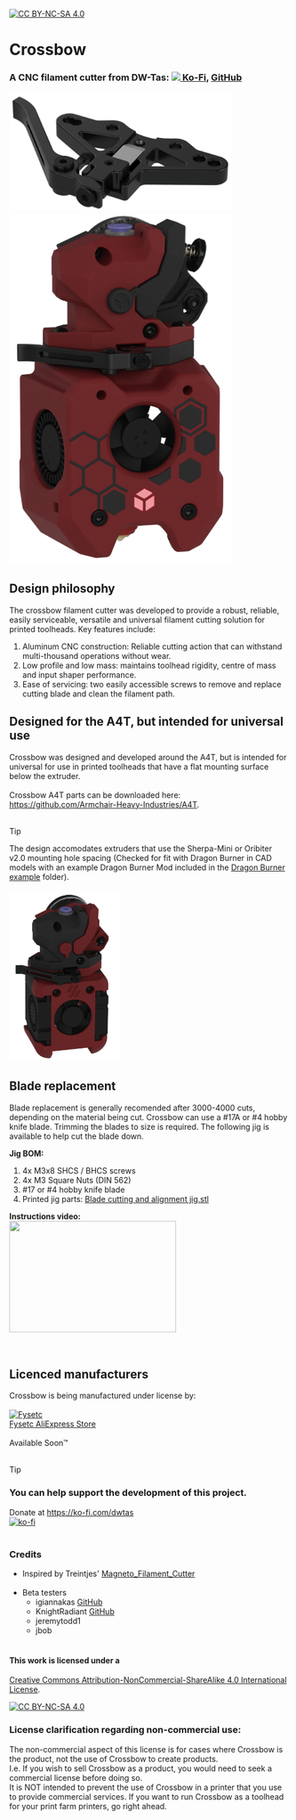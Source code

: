 [![CC BY-NC-SA 4.0][cc-by-nc-sa-shield]][cc-by-nc-sa]

# Crossbow
### A CNC filament cutter from DW-Tas: <a href="https://ko-fi.com/O5O5OCC0K"><img src="docs/images/Ko-fi_smol.png"> Ko-Fi</a>, <a href="https://github.com/DW-Tas">GitHub</a>

<img src='docs/images/crossbow_cutter.png' width=400 /><br/><img src='docs/images/crossbow_cutter_render.png' width=400 />

## Design philosophy
The crossbow filament cutter was developed to provide a robust, reliable, easily serviceable, versatile and universal filament cutting solution for printed toolheads. Key features include:
1. Aluminum CNC construction: Reliable cutting action that can withstand multi-thousand operations without wear.
2. Low profile and low mass: maintains toolhead rigidity, centre of mass and input shaper performance.
3. Ease of servicing: two easily accessible screws to remove and replace cutting blade and clean the filament path.

## Designed for the A4T, but intended for universal use
Crossbow was designed and developed around the A4T, but is intended for universal for use in printed toolheads that have a flat mounting surface below the extruder.<br/><br/>
Crossbow A4T parts can be downloaded here: <a href="https://github.com/Armchair-Heavy-Industries/A4T">https://github.com/Armchair-Heavy-Industries/A4T</a>.
<br/><br/>

> [!TIP] 
> The design accomodates extruders that use the Sherpa-Mini or Oribiter v2.0 mounting hole spacing (Checked for fit with Dragon Burner in CAD models with an example Dragon Burner Mod included in the [Dragon Burner example](<Dragon Burner example>) folder).<br/><br/><img src='docs/images/dragon-burner-example.png' width=200 />

## Blade replacement
Blade replacement is generally recomended after 3000-4000 cuts, depending on the material being cut. Crossbow can use a #17A or #4 hobby knife blade. Trimming the blades to size is required. The following jig is available to help cut the blade down.

**Jig BOM:**
1. 4x M3x8 SHCS / BHCS screws
2. 4x M3 Square Nuts (DIN 562)
3. #17 or #4 hobby knife blade
4. Printed jig parts: [Blade cutting and alignment jig.stl](<STL/Blade cutting and alignment jig.stl>)

**Instructions video:**<br/>
[<img src="https://img.youtube.com/vi/HI4ksrRDHjI/hqdefault.jpg" width="300" height="200"/>](https://www.youtube.com/embed/HI4ksrRDHjI)

<br/>

## Licenced manufacturers
Crossbow is being manufactured under license by:<br/><br/>
<a href="https://aliexpress.com/store/3480083">![Fysetc](docs/images/fysetc.png)<br/>Fysetc AliExpress Store</a>
<br/><br/>
Available Soon&trade;
<br/><br/>
> [!TIP] 
> ### You can help support the development of this project.<br/>
> Donate at https://ko-fi.com/dwtas<br/>
[![ko-fi](docs/images/Ko-fi_TextLogo.png)](https://ko-fi.com/dwtas)
<br/><br/>

### Credits
* Inspired by Treintjes' <a href="https://github.com/Treintjes/Magneto_Filament_Cutter">Magneto_Filament_Cutter</a><br/><br/>
* Beta testers
  * igiannakas <a href="https://github.com/igiannakas/">GitHub</a>
  * KnightRadiant <a href="https://github.com/jrlomas/">GitHub</a>
  * jeremytodd1
  * jbob
<br/><br/>
#### This work is licensed under a
[Creative Commons Attribution-NonCommercial-ShareAlike 4.0 International License][cc-by-nc-sa].

[![CC BY-NC-SA 4.0][cc-by-nc-sa-image]][cc-by-nc-sa]

[cc-by-nc-sa]: http://creativecommons.org/licenses/by-nc-sa/4.0/
[cc-by-nc-sa-image]: https://licensebuttons.net/l/by-nc-sa/4.0/88x31.png
[cc-by-nc-sa-shield]: https://img.shields.io/badge/License-CC%20BY--NC--SA%204.0-lightgrey.svg

### License clarification regarding non-commercial use:
The non-commercial aspect of this license is for cases where Crossbow is the product, not the use of Crossbow to create products.<br/>
I.e. If you wish to sell Crossbow as a product, you would need to seek a commercial license before doing so. </br>
It is NOT intended to prevent the use of Crossbow in a printer that you use to provide commercial services. If you want to run Crossbow as a toolhead for your print farm printers, go right ahead.